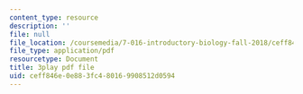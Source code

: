 ```yaml
---
content_type: resource
description: ''
file: null
file_location: /coursemedia/7-016-introductory-biology-fall-2018/ceff846e0e883fc480169908512d0594_7afYLl70cO0.pdf
file_type: application/pdf
resourcetype: Document
title: 3play pdf file
uid: ceff846e-0e88-3fc4-8016-9908512d0594
---
```

